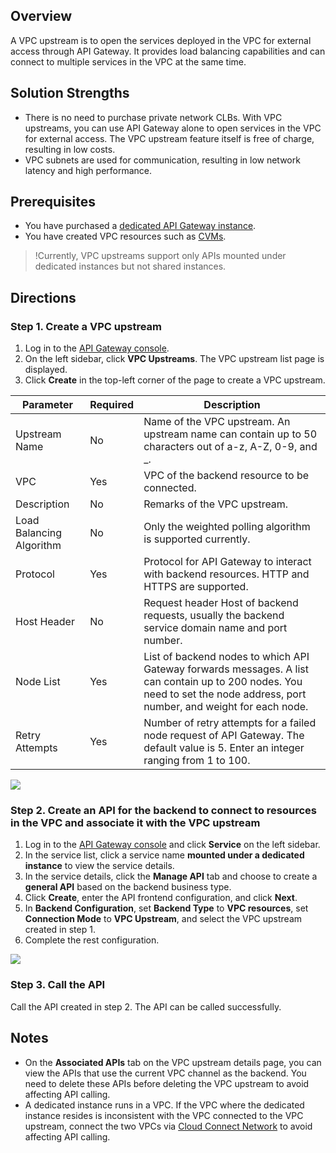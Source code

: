 ## Overview

A VPC upstream is to open the services deployed in the VPC for external access through API Gateway. It provides load balancing capabilities and can connect to multiple services in the VPC at the same time.

## Solution Strengths

- There is no need to purchase private network CLBs. With VPC upstreams, you can use API Gateway alone to open services in the VPC for external access. The VPC upstream feature itself is free of charge, resulting in low costs.
- VPC subnets are used for communication, resulting in low network latency and high performance.

## Prerequisites

- You have purchased a [dedicated API Gateway instance](https://intl.cloud.tencent.com/document/product/628/40305).
- You have created VPC resources such as [CVMs](https://console.cloud.tencent.com/cvm).

>!Currently, VPC upstreams support only APIs mounted under dedicated instances but not shared instances.


## Directions

### Step 1. Create a VPC upstream

1. Log in to the [API Gateway console](https://console.cloud.tencent.com/apigateway).
2. On the left sidebar, click **VPC Upstreams**. The VPC upstream list page is displayed.
3. Click **Create** in the top-left corner of the page to create a VPC upstream.

| Parameter | Required | Description |
| ------------ | -------- | ------------------------------------------------------------ |
| Upstream Name | No       | Name of the VPC upstream. An upstream name can contain up to 50 characters out of a-z, A-Z, 0-9, and _.      |
| VPC     | Yes       | VPC of the backend resource to be connected.                               |
| Description         | No       | Remarks of the VPC upstream.                                      |
| Load Balancing Algorithm | No       | Only the weighted polling algorithm is supported currently.                                       |
| Protocol         | Yes       | Protocol for API Gateway to interact with backend resources. HTTP and HTTPS are supported.        |
| Host Header  | No       | Request header Host of backend requests, usually the backend service domain name and port number.     |
| Node List     | Yes       | List of backend nodes to which API Gateway forwards messages. A list can contain up to 200 nodes. You need to set the node address, port number, and weight for each node. |
| Retry Attempts     | Yes       | Number of retry attempts for a failed node request of API Gateway. The default value is 5. Enter an integer ranging from 1 to 100. |

![](https://qcloudimg.tencent-cloud.cn/raw/616613c74e0b9fa196f8258642accd60.png)

### Step 2. Create an API for the backend to connect to resources in the VPC and associate it with the VPC upstream

1. Log in to the [API Gateway console](https://console.cloud.tencent.com/apigateway/index?rid=1) and click **Service** on the left sidebar.
2. In the service list, click a service name **mounted under a dedicated instance** to view the service details.
3. In the service details, click the **Manage API** tab and choose to create a **general API** based on the backend business type.
4. Click **Create**, enter the API frontend configuration, and click **Next**.
5. In **Backend Configuration**, set **Backend Type** to **VPC resources**, set **Connection Mode** to **VPC Upstream**, and select the VPC upstream created in step 1.
6. Complete the rest configuration.

![](https://main.qcloudimg.com/raw/6d1487f4b5ff233db93d5fa314ed7ca9.png)

### Step 3. Call the API

Call the API created in step 2. The API can be called successfully.

## Notes

- On the **Associated APIs** tab on the VPC upstream details page, you can view the APIs that use the current VPC channel as the backend. You need to delete these APIs before deleting the VPC upstream to avoid affecting API calling.
- A dedicated instance runs in a VPC. If the VPC where the dedicated instance resides is inconsistent with the VPC connected to the VPC upstream, connect the two VPCs via [Cloud Connect Network](https://console.cloud.tencent.com/vpc/ccn) to avoid affecting API calling.
